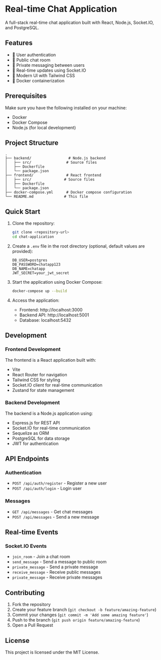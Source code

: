 # Real-time Chat Application

A full-stack real-time chat application built with React, Node.js, Socket.IO, and PostgreSQL.

## Features

- 🔐 User authentication
- 💬 Public chat room
- 📱 Private messaging between users
- 🚀 Real-time updates using Socket.IO
- 🎨 Modern UI with Tailwind CSS
- 🐳 Docker containerization

## Prerequisites

Make sure you have the following installed on your machine:

- Docker
- Docker Compose
- Node.js (for local development)

## Project Structure

```
.
├── backend/                 # Node.js backend
│   ├── src/                # Source files
│   ├── Dockerfile         
│   └── package.json       
├── frontend/               # React frontend
│   ├── src/               # Source files
│   ├── Dockerfile        
│   └── package.json      
├── docker-compose.yml      # Docker compose configuration
└── README.md              # This file
```

## Quick Start

1. Clone the repository:
   ```bash
   git clone <repository-url>
   cd chat-application
   ```

2. Create a `.env` file in the root directory (optional, default values are provided):
   ```env
   DB_USER=postgres
   DB_PASSWORD=chatapp123
   DB_NAME=chatapp
   JWT_SECRET=your_jwt_secret
   ```

3. Start the application using Docker Compose:
   ```bash
   docker-compose up --build
   ```

4. Access the application:
   - Frontend: http://localhost:3000
   - Backend API: http://localhost:5001
   - Database: localhost:5432

## Development

### Frontend Development

The frontend is a React application built with:
- Vite
- React Router for navigation
- Tailwind CSS for styling
- Socket.IO client for real-time communication
- Zustand for state management

### Backend Development

The backend is a Node.js application using:
- Express.js for REST API
- Socket.IO for real-time communication
- Sequelize as ORM
- PostgreSQL for data storage
- JWT for authentication

## API Endpoints

### Authentication
- `POST /api/auth/register` - Register a new user
- `POST /api/auth/login` - Login user

### Messages
- `GET /api/messages` - Get chat messages
- `POST /api/messages` - Send a new message

## Real-time Events

### Socket.IO Events
- `join_room` - Join a chat room
- `send_message` - Send a message to public room
- `private_message` - Send a private message
- `receive_message` - Receive public messages
- `private_message` - Receive private messages

## Contributing

1. Fork the repository
2. Create your feature branch (`git checkout -b feature/amazing-feature`)
3. Commit your changes (`git commit -m 'Add some amazing feature'`)
4. Push to the branch (`git push origin feature/amazing-feature`)
5. Open a Pull Request

## License

This project is licensed under the MIT License.